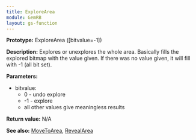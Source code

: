 ```yaml
---
title: ExploreArea
module: GemRB
layout: gs-function
---
```


**Prototype:** ExploreArea ([bitvalue=-1])

**Description:** Explores or unexplores the whole area. Basically fills the 
explored bitmap with the value given. If there was no value given, it will 
fill with -1 (all bit set).

**Parameters:**
  * bitvalue:
    * 0 - undo explore
    * -1 - explore
    * all other values give meaningless results

**Return value:** N/A

**See also:** [MoveToArea](MoveToArea.md), [RevealArea](RevealArea.md)
